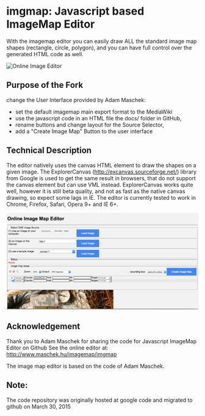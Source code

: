 # imgmap: Javascript based ImageMap Editor

With the imagemap editor you can easily draw ALL the standard image map shapes (rectangle, circle, polygon),
and you can have full control over the generated HTML code as well.

![Online Image Editor](https://niebert.github.io/imgmap)


## Purpose of the Fork
change the User Interface provided by Adam Maschek:
* set the default imagemap main export format to the MediaWiki
* use the javascript code in an HTML file the docs/ folder in GitHub,
* rename buttons and change layout for the Source Selector,
* add a "Create Image Map" Button to the user interface

## Technical Description
The editor natively uses the canvas HTML element to draw the shapes on a given image.
The ExplorerCanvas (http://excanvas.sourceforge.net/) library from Google is used to get the same result in browsers, that do not support the
canvas element but can use VML instead. ExplorerCanvas works quite well, however it is still beta quality,
and not as fast as the native canvas drawing, so expect some lags in IE.
The editor is currently tested to work in Chrome, Firefox, Safari, Opera 9+ and IE 6+.

![Screenshot of the Image Editor](img/imgeditor_screenshot.png)

## Acknowledgement
Thank you to Adam Maschek for sharing the code for Javascript ImageMap Editor on Github
See the online editor at: http://www.maschek.hu/imagemap/imgmap

The image map editor is based on the code of Adam Maschek.


## Note:
The code repository was originally hosted at google code and migrated to github on March 30, 2015

